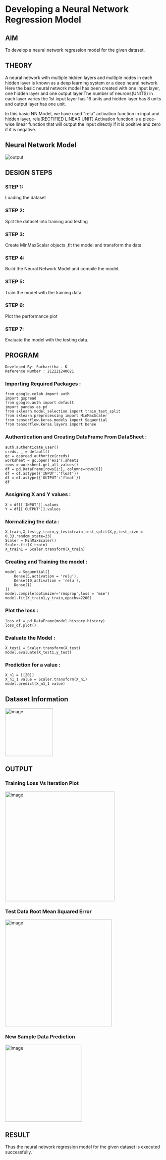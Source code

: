 # Developing a Neural Network Regression Model

## AIM

To develop a neural network regression model for the given dataset.
 
## THEORY
A neural network with multiple hidden layers and multiple nodes in each hidden layer is known as a deep learning system or a deep neural network. Here the basic neural network model has been created with one input layer, one hidden layer and one output layer.The number of neurons(UNITS) in each layer varies the 1st input layer has 16 units and hidden layer has 8 units and output layer has one unit.

In this basic NN Model, we have used "relu" activation function in input and hidden layer, relu(RECTIFIED LINEAR UNIT) Activation function is a piece-wise linear function that will output the input directly if it is positive and zero if it is negative.

## Neural Network Model

![output](?raw=true)
## DESIGN STEPS

### STEP 1:

Loading the dataset

### STEP 2:

Split the dataset into training and testing

### STEP 3:

Create MinMaxScalar objects ,fit the model and transform the data.

### STEP 4:

Build the Neural Network Model and compile the model.

### STEP 5:

Train the model with the training data.

### STEP 6:

Plot the performance plot

### STEP 7:

Evaluate the model with the testing data.

## PROGRAM
~~~
Developed By: Sucharitha . K
Reference Number : 212221240021
~~~
### Importing Required Packages :
~~~
from google.colab import auth
import gspread
from google.auth import default
import pandas as pd
from sklearn.model_selection import train_test_split
from sklearn.preprocessing import MinMaxScaler
from tensorflow.keras.models import Sequential
from tensorflow.keras.layers import Dense
~~~
### Authentication and Creating DataFrame From DataSheet :
~~~
auth.authenticate_user()
creds, _ = default()
gc = gspread.authorize(creds)
worksheet = gc.open('ex1').sheet1
rows = worksheet.get_all_values()
df = pd.DataFrame(rows[1:], columns=rows[0])
df = df.astype({'INPUT':'float'})
df = df.astype({'OUTPUT':'float'})
df
~~~
### Assigning X and Y values :
~~~
X = df[['INPUT']].values
Y = df[['OUTPUT']].values
~~~
### Normalizing the data :
~~~
X_train,X_test,y_train,y_test=train_test_split(X,y,test_size = 0.33,random_state=33)
Scaler = MinMaxScaler()
Scaler.fit(X_train)
X_train1 = Scaler.transform(X_train)
~~~
### Creating and Training the model :
~~~
model = Sequential([
    Dense(5,activation = 'relu'),
    Dense(10,activation = 'relu'),
    Dense(1)
])
model.compile(optimizer='rmsprop',loss = 'mse')
model.fit(X_train1,y_train,epochs=2200)
~~~
### Plot the loss :
~~~
loss_df = pd.DataFrame(model.history.history)
loss_df.plot()
~~~
### Evaluate the Model :
~~~
X_test1 = Scaler.transform(X_test)
model.evaluate(X_test1,y_test)
~~~
### Prediction for a value :
~~~
X_n1 = [[20]]
X_n1_1 value = Scaler.transform(X_n1)
model.predict(X_n1_1 value)
~~~

## Dataset Information
<img width="154" alt="image" src="https://github.com/Sucharithachowdary/basic-nn-model/assets/94166007/ed4d22be-7d6e-4d88-8ab6-28cda0c8373c">



## OUTPUT

### Training Loss Vs Iteration Plot

<img width="353" alt="image" src="https://github.com/Sucharithachowdary/basic-nn-model/assets/94166007/c27ffb86-4839-4984-b877-53861c86d574">


### Test Data Root Mean Squared Error
<img width="344" alt="image" src="https://github.com/Sucharithachowdary/basic-nn-model/assets/94166007/76aea237-0d51-4b13-98c2-3c7978b12bc9">


### New Sample Data Prediction
<img width="248" alt="image" src="https://github.com/Sucharithachowdary/basic-nn-model/assets/94166007/f4dda452-137f-46e5-bdef-67d2902cb568">



## RESULT
Thus the neural network regression model for the given dataset is executed successfully.
